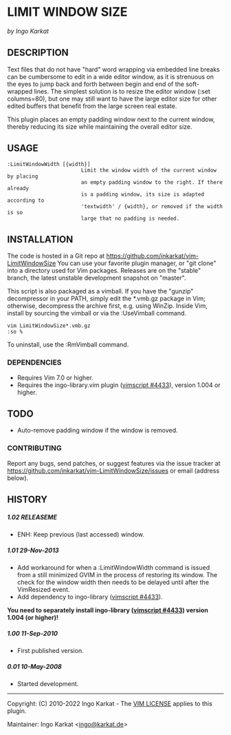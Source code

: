LIMIT WINDOW SIZE
===============================================================================
_by Ingo Karkat_

DESCRIPTION
------------------------------------------------------------------------------

Text files that do not have "hard" word wrapping via embedded line breaks can
be cumbersome to edit in a wide editor window, as it is strenuous on the eyes
to jump back and forth between begin and end of the soft-wrapped lines.
The simplest solution is to resize the editor window (:set columns=80), but
one may still want to have the large editor size for other edited buffers that
benefit from the large screen real estate.

This plugin places an empty padding window next to the current window, thereby
reducing its size while maintaining the overall editor size.

USAGE
------------------------------------------------------------------------------

    :LimitWindowWidth [{width}]
                            Limit the window width of the current window by placing
                            an empty padding window to the right. If there already
                            is a padding window, its size is adapted according to
                            'textwidth' / {width}, or removed if the width is so
                            large that no padding is needed.

INSTALLATION
------------------------------------------------------------------------------

The code is hosted in a Git repo at
    https://github.com/inkarkat/vim-LimitWindowSize
You can use your favorite plugin manager, or "git clone" into a directory used
for Vim packages. Releases are on the "stable" branch, the latest unstable
development snapshot on "master".

This script is also packaged as a vimball. If you have the "gunzip"
decompressor in your PATH, simply edit the \*.vmb.gz package in Vim; otherwise,
decompress the archive first, e.g. using WinZip. Inside Vim, install by
sourcing the vimball or via the :UseVimball command.

    vim LimitWindowSize*.vmb.gz
    :so %

To uninstall, use the :RmVimball command.

### DEPENDENCIES

- Requires Vim 7.0 or higher.
- Requires the ingo-library.vim plugin ([vimscript #4433](http://www.vim.org/scripts/script.php?script_id=4433)), version 1.004 or
  higher.

TODO
------------------------------------------------------------------------------

- Auto-remove padding window if the window is removed.

### CONTRIBUTING

Report any bugs, send patches, or suggest features via the issue tracker at
https://github.com/inkarkat/vim-LimitWindowSize/issues or email (address
below).

HISTORY
------------------------------------------------------------------------------

##### 1.02    RELEASEME
- ENH: Keep previous (last accessed) window.

##### 1.01    29-Nov-2013
- Add workaround for when a :LimitWindowWidth command is issued from a still
  minimized GVIM in the process of restoring its window. The check for the
  window width then needs to be delayed until after the VimResized event.
- Add dependency to ingo-library ([vimscript #4433](http://www.vim.org/scripts/script.php?script_id=4433)).

__You need to separately
  install ingo-library ([vimscript #4433](http://www.vim.org/scripts/script.php?script_id=4433)) version 1.004 (or higher)!__

##### 1.00    11-Sep-2010
- First published version.

##### 0.01    10-May-2008
- Started development.

------------------------------------------------------------------------------
Copyright: (C) 2010-2022 Ingo Karkat -
The [VIM LICENSE](http://vimdoc.sourceforge.net/htmldoc/uganda.html#license) applies to this plugin.

Maintainer:     Ingo Karkat &lt;ingo@karkat.de&gt;
